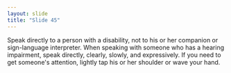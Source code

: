 ```yaml
---
layout: slide
title: "Slide 45"
---
```


Speak directly to a person with a disability, not to his or her companion or sign-language interpreter. When speaking with someone who has a hearing impairment, speak directly, clearly, slowly, and expressively. If you need to get someone's attention, lightly tap his or her shoulder or wave your hand.
